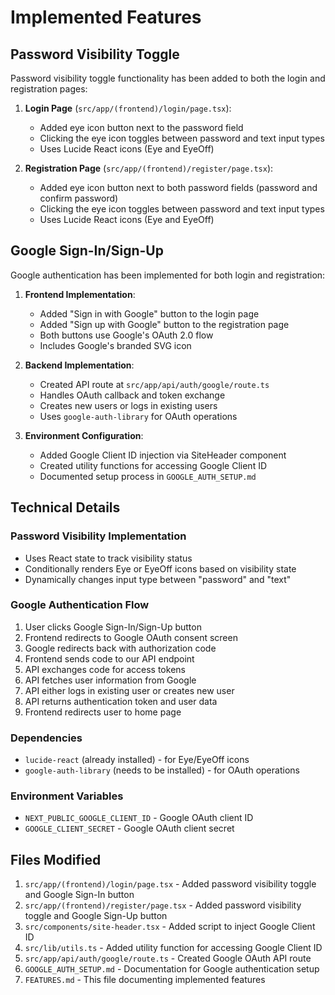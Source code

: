 # Implemented Features

## Password Visibility Toggle

Password visibility toggle functionality has been added to both the login and registration pages:

1. **Login Page** (`src/app/(frontend)/login/page.tsx`):
   - Added eye icon button next to the password field
   - Clicking the eye icon toggles between password and text input types
   - Uses Lucide React icons (Eye and EyeOff)

2. **Registration Page** (`src/app/(frontend)/register/page.tsx`):
   - Added eye icon button next to both password fields (password and confirm password)
   - Clicking the eye icon toggles between password and text input types
   - Uses Lucide React icons (Eye and EyeOff)

## Google Sign-In/Sign-Up

Google authentication has been implemented for both login and registration:

1. **Frontend Implementation**:
   - Added "Sign in with Google" button to the login page
   - Added "Sign up with Google" button to the registration page
   - Both buttons use Google's OAuth 2.0 flow
   - Includes Google's branded SVG icon

2. **Backend Implementation**:
   - Created API route at `src/app/api/auth/google/route.ts`
   - Handles OAuth callback and token exchange
   - Creates new users or logs in existing users
   - Uses `google-auth-library` for OAuth operations

3. **Environment Configuration**:
   - Added Google Client ID injection via SiteHeader component
   - Created utility functions for accessing Google Client ID
   - Documented setup process in `GOOGLE_AUTH_SETUP.md`

## Technical Details

### Password Visibility Implementation

- Uses React state to track visibility status
- Conditionally renders Eye or EyeOff icons based on visibility state
- Dynamically changes input type between "password" and "text"

### Google Authentication Flow

1. User clicks Google Sign-In/Sign-Up button
2. Frontend redirects to Google OAuth consent screen
3. Google redirects back with authorization code
4. Frontend sends code to our API endpoint
5. API exchanges code for access tokens
6. API fetches user information from Google
7. API either logs in existing user or creates new user
8. API returns authentication token and user data
9. Frontend redirects user to home page

### Dependencies

- `lucide-react` (already installed) - for Eye/EyeOff icons
- `google-auth-library` (needs to be installed) - for OAuth operations

### Environment Variables

- `NEXT_PUBLIC_GOOGLE_CLIENT_ID` - Google OAuth client ID
- `GOOGLE_CLIENT_SECRET` - Google OAuth client secret

## Files Modified

1. `src/app/(frontend)/login/page.tsx` - Added password visibility toggle and Google Sign-In button
2. `src/app/(frontend)/register/page.tsx` - Added password visibility toggle and Google Sign-Up button
3. `src/components/site-header.tsx` - Added script to inject Google Client ID
4. `src/lib/utils.ts` - Added utility function for accessing Google Client ID
5. `src/app/api/auth/google/route.ts` - Created Google OAuth API route
6. `GOOGLE_AUTH_SETUP.md` - Documentation for Google authentication setup
7. `FEATURES.md` - This file documenting implemented features